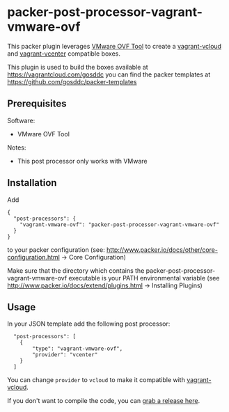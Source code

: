 # packer-post-processor-vagrant-vmware-ovf

This packer plugin leverages [VMware OVF Tool](http://www.vmware.com/support/developer/ovf) to create a [vagrant-vcloud](https://github.com/frapposelli/vagrant-vcloud) and [vagrant-vcenter](https://github.com/gosddc/vagrant-vcenter) compatible boxes.

This plugin is used to build the boxes available at https://vagrantcloud.com/gosddc you can find the packer templates at https://github.com/gosddc/packer-templates

## Prerequisites

Software:

  * VMware OVF Tool
  
Notes:

  * This post processor only works with VMware

## Installation

Add

```
{
  "post-processors": {
    "vagrant-vmware-ovf": "packer-post-processor-vagrant-vmware-ovf"
  }
}
```

to your packer configuration (see: http://www.packer.io/docs/other/core-configuration.html -> Core Configuration)

Make sure that the directory which contains the packer-post-processor-vagrant-vmware-ovf executable is your PATH environmental variable (see http://www.packer.io/docs/extend/plugins.html -> Installing Plugins)

## Usage

In your JSON template add the following post processor:

```
  "post-processors": [
    {
        "type": "vagrant-vmware-ovf",
        "provider": "vcenter"
    }
  ]
```

You can change ```provider``` to ```vcloud``` to make it compatible with [vagrant-vcloud](https://github.com/frapposelli/vagrant-vcloud).

If you don't want to compile the code, you can [grab a release here](https://github.com/gosddc/packer-post-processor-vagrant-vmware-ovf/releases).